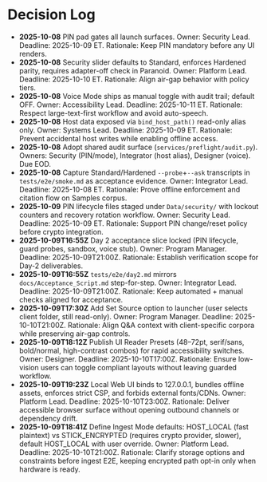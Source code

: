 # Decision Log

- **2025-10-08** PIN pad gates all launch surfaces. Owner: Security Lead. Deadline: 2025-10-09 ET. Rationale: Keep PIN mandatory before any UI renders.
- **2025-10-08** Security slider defaults to Standard, enforces Hardened parity, requires adapter-off check in Paranoid. Owner: Platform Lead. Deadline: 2025-10-10 ET. Rationale: Align air-gap behavior with policy tiers.
- **2025-10-08** Voice Mode ships as manual toggle with audit trail; default OFF. Owner: Accessibility Lead. Deadline: 2025-10-11 ET. Rationale: Respect large-text-first workflow and avoid auto-speech.
- **2025-10-08** Host data exposed via `bind_host_path()` read-only alias only. Owner: Systems Lead. Deadline: 2025-10-09 ET. Rationale: Prevent accidental host writes while enabling offline access.
- **2025-10-08** Adopt shared audit surface (`services/preflight/audit.py`). Owners: Security (PIN/mode), Integrator (host alias), Designer (voice). Due EOD.
- **2025-10-08** Capture Standard/Hardened `--probe`+`--ask` transcripts in `tests/e2e/smoke.md` as acceptance evidence. Owner: Integrator Lead. Deadline: 2025-10-08 ET. Rationale: Prove offline enforcement and citation flow on Samples corpus.
- **2025-10-09** PIN lifecycle files staged under `Data/security/` with lockout counters and recovery rotation workflow. Owner: Security Lead. Deadline: 2025-10-09 ET. Rationale: Support PIN change/reset policy before crypto integration.
- **2025-10-09T16:55Z** Day 2 acceptance slice locked (PIN lifecycle, guard probes, sandbox, voice stub). Owner: Program Manager. Deadline: 2025-10-09T21:00Z. Rationale: Establish verification scope for Day-2 deliverables.
- **2025-10-09T16:55Z** `tests/e2e/day2.md` mirrors `docs/Acceptance_Script.md` step-for-step. Owner: Integrator Lead. Deadline: 2025-10-09T21:00Z. Rationale: Keep automated + manual checks aligned for acceptance.
- **2025-10-09T17:30Z** Add Set Source option to launcher (user selects client folder, still read-only). Owner: Program Manager. Deadline: 2025-10-10T21:00Z. Rationale: Align Q&A context with client-specific corpora while preserving air-gap controls.
- **2025-10-09T18:12Z** Publish UI Reader Presets (48–72pt, serif/sans, bold/normal, high-contrast combos) for rapid accessibility switches. Owner: Designer. Deadline: 2025-10-10T17:00Z. Rationale: Ensure low-vision users can toggle compliant layouts without leaving guarded workflow.
- **2025-10-09T19:23Z** Local Web UI binds to 127.0.0.1, bundles offline assets, enforces strict CSP, and forbids external fonts/CDNs. Owner: Platform Lead. Deadline: 2025-10-10T23:00Z. Rationale: Deliver accessible browser surface without opening outbound channels or dependency drift.
- **2025-10-09T18:41Z** Define Ingest Mode defaults: HOST_LOCAL (fast plaintext) vs STICK_ENCRYPTED (requires crypto provider, slower), default HOST_LOCAL with user override. Owner: Platform Lead. Deadline: 2025-10-10T21:00Z. Rationale: Clarify storage options and constraints before ingest E2E, keeping encrypted path opt-in only when hardware is ready.
